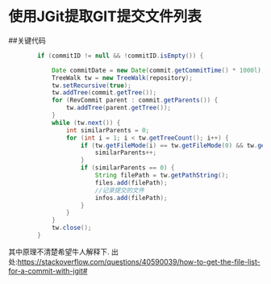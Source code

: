 # 使用JGit提取GIT提交文件列表

##关键代码
```java
		if (commitID != null && !commitID.isEmpty()) {

			Date commitDate = new Date(commit.getCommitTime() * 1000l);
			TreeWalk tw = new TreeWalk(repository);
			tw.setRecursive(true);
			tw.addTree(commit.getTree());
			for (RevCommit parent : commit.getParents()) {
				tw.addTree(parent.getTree());
			}
			while (tw.next()) {
				int similarParents = 0;
				for (int i = 1; i < tw.getTreeCount(); i++) {
					if (tw.getFileMode(i) == tw.getFileMode(0) && tw.getObjectId(0).equals(tw.getObjectId(i))) {
						similarParents++;
					}
					if (similarParents == 0) {
						String filePath = tw.getPathString();
						files.add(filePath);
						//记录提交的文件
						infos.add(filePath);
					}
				}
			}
			tw.close();
		}

```
其中原理不清楚希望牛人解释下.
出处:https://stackoverflow.com/questions/40590039/how-to-get-the-file-list-for-a-commit-with-jgit#